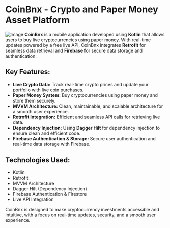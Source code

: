 # CoinBnx - Crypto and Paper Money Asset Platform
![Image](https://github.com/user-attachments/assets/08a3a7e9-ab72-4f95-8a86-86a4ed240a37)
**CoinBnx** is a mobile application developed using **Kotlin** that allows users to buy live cryptocurrencies using paper money. With real-time updates powered by a free live API, CoinBnx integrates **Retrofit** for seamless data retrieval and **Firebase** for secure data storage and authentication.

## Key Features:
- **Live Crypto Data:** Track real-time crypto prices and update your portfolio with live coin purchases.
- **Paper Money System:** Buy cryptocurrencies using paper money and store them securely.
- **MVVM Architecture:** Clean, maintainable, and scalable architecture for a smooth user experience.
- **Retrofit Integration:** Efficient and seamless API calls for retrieving live data.
- **Dependency Injection:** Using **Dagger Hilt** for dependency injection to ensure clean and efficient code.
- **Firebase Authentication & Storage:** Secure user authentication and real-time data storage with Firebase.

## Technologies Used:
- Kotlin  
- Retrofit  
- MVVM Architecture  
- Dagger Hilt (Dependency Injection)  
- Firebase Authentication & Firestore  
- Live API Integration

CoinBnx is designed to make cryptocurrency investments accessible and intuitive, with a focus on real-time updates, security, and a smooth user experience.
